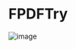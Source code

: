 # FPDFTry
![image](https://user-images.githubusercontent.com/46979543/113807186-46ab0b00-9729-11eb-9446-a793378627de.png)

